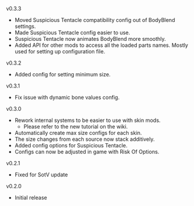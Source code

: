 v0.3.3
- Moved Suspicious Tentacle compatibility config out of BodyBlend settings.
- Made Suspicious Tentacle config easier to use.
- Suspicious Tentacle now animates BodyBlend more smoothly.
- Added API for other mods to access all the loaded parts names. Mostly used for setting up configuration file.

v0.3.2
- Added config for setting minimum size.

v0.3.1
- Fix issue with dynamic bone values config.

v0.3.0
- Rework internal systems to be easier to use with skin mods.
  - Please refer to the new tutorial on the wiki.
- Automatically create max size configs for each skin.
- The size changes from each source now stack additively.
- Added config options for Suspicious Tentacle.
- Configs can now be adjusted in game with Risk Of Options.

v0.2.1
- Fixed for SotV update

v0.2.0
- Initial release